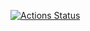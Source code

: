 [![Actions Status](https://github.com/ccnmtl/TinyMCE-Citation-plugin/workflows/build-and-test/badge.svg)](https://github.com/ccnmtl/TinyMCE-Citation-plugin/actions)

